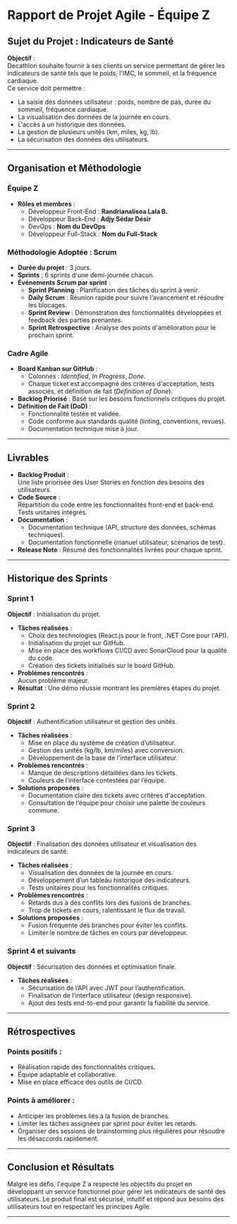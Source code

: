 # Rapport de Projet Agile - Équipe Z

## Sujet du Projet : Indicateurs de Santé

**Objectif** :  
Decathlon souhaite fournir à ses clients un service permettant de gérer les indicateurs de santé tels que le poids, l'IMC, le sommeil, et la fréquence cardiaque.  
Ce service doit permettre :
- La saisie des données utilisateur : poids, nombre de pas, durée du sommeil, fréquence cardiaque.
- La visualisation des données de la journée en cours.
- L'accès à un historique des données.
- La gestion de plusieurs unités (km, miles, kg, lb).
- La sécurisation des données des utilisateurs.

---

## Organisation et Méthodologie
### Équipe Z
- **Rôles et membres** :
    - Développeur Front-End : **Randrianalisoa Lala B.**
    - Développeur Back-End : **Adjy Sédar Désir**
    - DevOps : **Nom du DevOps**
    - Développeur Full-Stack : **Nom du Full-Stack**

### Méthodologie Adoptée : Scrum
- **Durée du projet** : 3 jours.
- **Sprints** : 6 sprints d'une demi-journée chacun.
- **Événements Scrum par sprint** :
    - **Sprint Planning** : Planification des tâches du sprint à venir.
    - **Daily Scrum** : Réunion rapide pour suivre l’avancement et résoudre les blocages.
    - **Sprint Review** : Démonstration des fonctionnalités développées et feedback des parties prenantes.
    - **Sprint Retrospective** : Analyse des points d'amélioration pour le prochain sprint.

### Cadre Agile
- **Board Kanban sur GitHub** :
    - Colonnes : *Identified*, *In Progress*, *Done*.
    - Chaque ticket est accompagné des critères d'acceptation, tests associés, et définition de fait (*Definition of Done*).
- **Backlog Priorisé** : Basé sur les besoins fonctionnels critiques du projet.
- **Définition de Fait (DoD)** :
    - Fonctionnalité testée et validée.
    - Code conforme aux standards qualité (linting, conventions, revues).
    - Documentation technique mise à jour.

---

## Livrables
- **Backlog Produit** :  
  Une liste priorisée des User Stories en fonction des besoins des utilisateurs.
- **Code Source** :  
  Répartition du code entre les fonctionnalités front-end et back-end. Tests unitaires intégrés.
- **Documentation** :
    - Documentation technique (API, structure des données, schémas techniques).
    - Documentation fonctionnelle (manuel utilisateur, scénarios de test).
- **Release Note** : Résumé des fonctionnalités livrées pour chaque sprint.

---

## Historique des Sprints
### Sprint 1
**Objectif** : Initialisation du projet.
- **Tâches réalisées** :
    - Choix des technologies (React.js pour le front, .NET Core pour l'API).
    - Initialisation du projet sur GitHub.
    - Mise en place des workflows CI/CD avec SonarCloud pour la qualité du code.
    - Création des tickets initialisés sur le board GitHub.
- **Problèmes rencontrés** :  
  Aucun problème majeur.
- **Résultat** : Une démo réussie montrant les premières étapes du projet.

### Sprint 2
**Objectif** : Authentification utilisateur et gestion des unités.
- **Tâches réalisées** :
    - Mise en place du système de création d’utilisateur.
    - Gestion des unités (kg/lb, km/miles) avec conversion.
    - Développement de la base de l'interface utilisateur.
- **Problèmes rencontrés** :
    - Manque de descriptions détaillées dans les tickets.
    - Couleurs de l’interface contestées par l’équipe.
- **Solutions proposées** :
    - Documentation claire des tickets avec critères d'acceptation.
    - Consultation de l’équipe pour choisir une palette de couleurs commune.

### Sprint 3
**Objectif** : Finalisation des données utilisateur et visualisation des indicateurs de santé.
- **Tâches réalisées** :
    - Visualisation des données de la journée en cours.
    - Développement d’un tableau historique des indicateurs.
    - Tests unitaires pour les fonctionnalités critiques.
- **Problèmes rencontrés** :
    - Retards dus à des conflits lors des fusions de branches.
    - Trop de tickets en cours, ralentissant le flux de travail.
- **Solutions proposées** :
    - Fusion fréquente des branches pour éviter les conflits.
    - Limiter le nombre de tâches en cours par développeur.

### Sprint 4 et suivants
**Objectif** : Sécurisation des données et optimisation finale.
- **Tâches réalisées** :
    - Sécurisation de l’API avec JWT pour l’authentification.
    - Finalisation de l’interface utilisateur (design responsive).
    - Ajout des tests end-to-end pour garantir la fiabilité du service.

---

## Rétrospectives
### Points positifs :
- Réalisation rapide des fonctionnalités critiques.
- Équipe adaptable et collaborative.
- Mise en place efficace des outils de CI/CD.

### Points à améliorer :
- Anticiper les problèmes liés à la fusion de branches.
- Limiter les tâches assignées par sprint pour éviter les retards.
- Organiser des sessions de brainstorming plus régulières pour résoudre les désaccords rapidement.

---

## Conclusion et Résultats
Malgré les défis, l'équipe Z a respecté les objectifs du projet en développant un service fonctionnel pour gérer les indicateurs de santé des utilisateurs. Le produit final est sécurisé, intuitif et répond aux besoins des utilisateurs tout en respectant les principes Agile.

---
